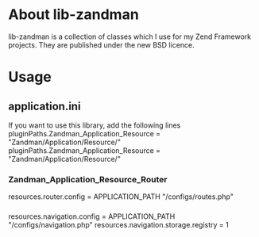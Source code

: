 # About lib-zandman
lib-zandman is a collection of classes which I use for my Zend Framework projects. They are published under the new BSD licence.

# Usage
## application.ini
If you want to use this library, add the following lines
  pluginPaths.Zandman_Application_Resource = "Zandman/Application/Resource/"
  pluginPaths.Zandman_Application_Resource = "Zandman/Application/Resource/"
### Zandman_Application_Resource_Router
  resources.router.config = APPLICATION_PATH "/configs/routes.php"
###
  resources.navigation.config = APPLICATION_PATH "/configs/navigation.php"
  resources.navigation.storage.registry = 1
